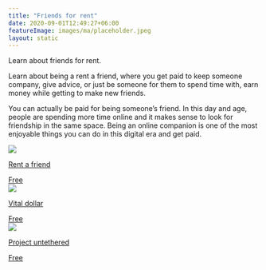 ```yaml
---
title: "Friends for rent"
date: 2020-09-01T12:49:27+06:00
featureImage: images/ma/placeholder.jpeg
layout: static
---
```


Learn about friends for rent.

Learn about being a rent a friend, where you get paid to keep someone company, give advice, or just be someone for them to spend time with, earn money while getting to make new friends.

You can actually be paid for being someone’s friend. In this day and age, people are spending more time online and it makes sense to look for friendship in the same space. Being an online companion is one of the most enjoyable things you can do in this digital era and get paid.

<a class="ma-link" href="https://rentafriend.com/beafriend/"><div class="ma-card ma-card-Wealth"><div class="ma-icon"><img src ="/images/icon-check.png"/></div><div class="ma-name"><p>Rent a friend</p></div><div class="ma-paid-text"><span>Free</span></div></div></a><a class="ma-link" href="https://vitaldollar.com/rent-friend/"><div class="ma-card ma-card-Wealth"><div class="ma-icon"><img src ="/images/icon-check.png"/></div><div class="ma-name"><p>Vital dollar</p></div><div class="ma-paid-text"><span>Free</span></div></div></a><a class="ma-link" href="https://www.projectuntethered.com/get-paid-to-be-an-online-friend/"><div class="ma-card ma-card-Wealth"><div class="ma-icon"><img src ="/images/icon-check.png"/></div><div class="ma-name"><p>Project untethered</p></div><div class="ma-paid-text"><span>Free</span></div></div></a>  

<br/><br/>






